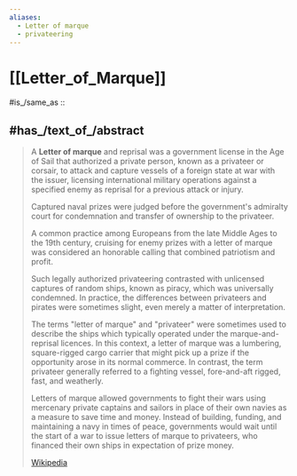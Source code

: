 ```yaml
---
aliases:
  - Letter of marque
  - privateering
---
```


# [[Letter_of_Marque]] 

#is_/same_as :: 

## #has_/text_of_/abstract 

> A **Letter of marque** and reprisal was a government license in the Age of Sail 
> that authorized a private person, known as a privateer or corsair, 
> to attack and capture vessels of a foreign state at war with the issuer, 
> licensing international military operations against a specified enemy 
> as reprisal for a previous attack or injury. 
> 
> Captured naval prizes were judged before the government's admiralty court 
> for condemnation and transfer of ownership to the privateer. 
>
> A common practice among Europeans from the late Middle Ages to the 19th century, 
> cruising for enemy prizes with a letter of marque was considered an honorable calling 
> that combined patriotism and profit. 
> 
> Such legally authorized privateering contrasted with unlicensed captures of random ships, 
> known as piracy, which was universally condemned. 
> In practice, the differences between privateers and pirates were sometimes slight, 
> even merely a matter of interpretation.
>
> The terms "letter of marque" and "privateer" were sometimes 
> used to describe the ships which typically operated under the marque-and-reprisal licences. 
> In this context, a letter of marque was a lumbering, square-rigged cargo carrier 
> that might pick up a prize if the opportunity arose in its normal commerce. 
> In contrast, the term privateer generally referred to a fighting vessel, fore-and-aft rigged, fast, and weatherly.
>
> Letters of marque allowed governments to fight their wars using mercenary private captains and sailors 
> in place of their own navies as a measure to save time and money. 
> Instead of building, funding, and maintaining a navy in times of peace, 
> governments would wait until the start of a war to issue letters of marque to privateers, 
> who financed their own ships in expectation of prize money.
>
> [Wikipedia](https://en.wikipedia.org/wiki/Letter%20of%20marque) 

